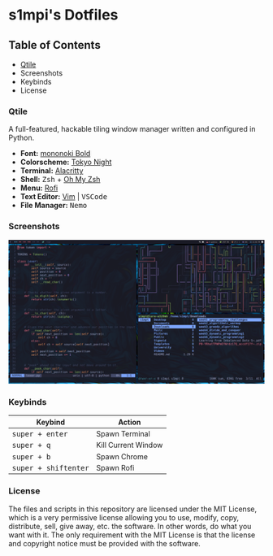 # s1mpi's Dotfiles

## Table of Contents

- [Qtile](https://github.com/IuraCPersonal/.dotfiles//tree/main/.config/qtile)
- Screenshots
- Keybinds
- License

### Qtile

A full-featured, hackable tiling window manager written and configured in Python.

- __Font:__ [mononoki Bold](https://madmalik.github.io/mononoki/)
- __Colorscheme:__ [Tokyo Night](https://github.com/enkia/tokyo-night-vscode-theme)
- __Terminal:__ [Alacritty](https://github.com/alacritty/alacritty)
- __Shell:__ <kbd>Zsh</kbd> + [Oh My Zsh](https://github.com/ohmyzsh/ohmyzsh)
- __Menu:__ [Rofi](https://github.com/davatorium/rofi)
- __Text Editor:__ [Vim](https://github.com/vim/vim) | <kbd>VSCode</kbd>
- __File Manager:__ <kbd>Nemo</kbd>

### Screenshots

<img src="https://raw.githubusercontent.com/IuraCPersonal/.dotfiles/main/.screenshots/ArcoLinux_2022-03-27_21-02-46.png" />

### Keybinds

| Keybind | Action |
| --- | --- |
| <kbd>super + enter</kbd> | Spawn Terminal | 
| <kbd>super + q</kbd> | Kill Current Window
| <kbd>super + b</kbd> | Spawn Chrome |
| <kbd>super + shift</kbd><kbd>enter</kbd> | Spawn Rofi |

### License

The files and scripts in this repository are licensed under the MIT License, which is a very permissive license allowing you to use, modify, copy, distribute, sell, give away, etc. the software. In other words, do what you want with it. The only requirement with the MIT License is that the license and copyright notice must be provided with the software.
